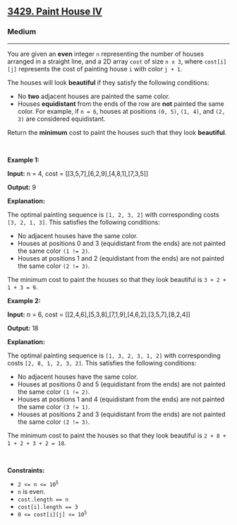 <h2><a href="https://leetcode.com/problems/paint-house-iv/">3429. Paint House IV</a></h2><h3>Medium</h3><hr><p>You are given an <strong>even</strong> integer <code>n</code> representing the number of houses arranged in a straight line, and a 2D array <code>cost</code> of size <code>n x 3</code>, where <code>cost[i][j]</code> represents the cost of painting house <code>i</code> with color <code>j + 1</code>.</p>

<p>The houses will look <strong>beautiful</strong> if they satisfy the following conditions:</p>

<ul>
	<li>No <strong>two</strong> adjacent houses are painted the same color.</li>
	<li>Houses <strong>equidistant</strong> from the ends of the row are <strong>not</strong> painted the same color. For example, if <code>n = 6</code>, houses at positions <code>(0, 5)</code>, <code>(1, 4)</code>, and <code>(2, 3)</code> are considered equidistant.</li>
</ul>

<p>Return the <strong>minimum</strong> cost to paint the houses such that they look <strong>beautiful</strong>.</p>

<p>&nbsp;</p>
<p><strong class="example">Example 1:</strong></p>

<div class="example-block">
<p><strong>Input:</strong> <span class="example-io">n = 4, cost = [[3,5,7],[6,2,9],[4,8,1],[7,3,5]]</span></p>

<p><strong>Output:</strong> <span class="example-io">9</span></p>

<p><strong>Explanation:</strong></p>

<p>The optimal painting sequence is <code>[1, 2, 3, 2]</code> with corresponding costs <code>[3, 2, 1, 3]</code>. This satisfies the following conditions:</p>

<ul>
	<li>No adjacent houses have the same color.</li>
	<li>Houses at positions 0 and 3 (equidistant from the ends) are not painted the same color <code>(1 != 2)</code>.</li>
	<li>Houses at positions 1 and 2 (equidistant from the ends) are not painted the same color <code>(2 != 3)</code>.</li>
</ul>

<p>The minimum cost to paint the houses so that they look beautiful is <code>3 + 2 + 1 + 3 = 9</code>.</p>
</div>

<p><strong class="example">Example 2:</strong></p>

<div class="example-block">
<p><strong>Input:</strong> <span class="example-io">n = 6, cost = [[2,4,6],[5,3,8],[7,1,9],[4,6,2],[3,5,7],[8,2,4]]</span></p>

<p><strong>Output:</strong> <span class="example-io">18</span></p>

<p><strong>Explanation:</strong></p>

<p>The optimal painting sequence is <code>[1, 3, 2, 3, 1, 2]</code> with corresponding costs <code>[2, 8, 1, 2, 3, 2]</code>. This satisfies the following conditions:</p>

<ul>
	<li>No adjacent houses have the same color.</li>
	<li>Houses at positions 0 and 5 (equidistant from the ends) are not painted the same color <code>(1 != 2)</code>.</li>
	<li>Houses at positions 1 and 4 (equidistant from the ends) are not painted the same color <code>(3 != 1)</code>.</li>
	<li>Houses at positions 2 and 3 (equidistant from the ends) are not painted the same color <code>(2 != 3)</code>.</li>
</ul>

<p>The minimum cost to paint the houses so that they look beautiful is <code>2 + 8 + 1 + 2 + 3 + 2 = 18</code>.</p>
</div>

<p>&nbsp;</p>
<p><strong>Constraints:</strong></p>

<ul>
	<li><code>2 &lt;= n &lt;= 10<sup>5</sup></code></li>
	<li><code>n</code> is even.</li>
	<li><code>cost.length == n</code></li>
	<li><code>cost[i].length == 3</code></li>
	<li><code>0 &lt;= cost[i][j] &lt;= 10<sup>5</sup></code></li>
</ul>
